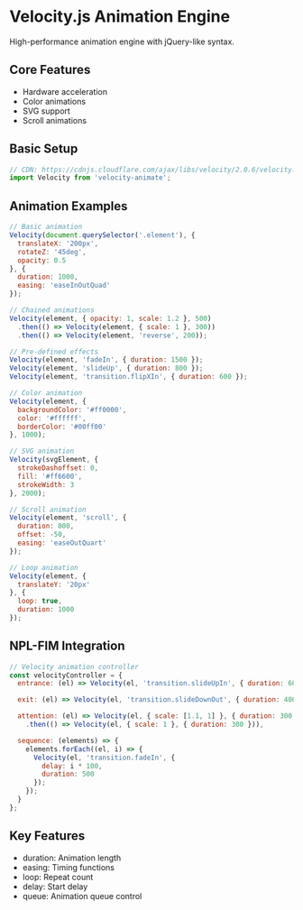 # Velocity.js Animation Engine

High-performance animation engine with jQuery-like syntax.

## Core Features
- Hardware acceleration
- Color animations
- SVG support
- Scroll animations

## Basic Setup
```javascript
// CDN: https://cdnjs.cloudflare.com/ajax/libs/velocity/2.0.6/velocity.min.js
import Velocity from 'velocity-animate';
```

## Animation Examples
```javascript
// Basic animation
Velocity(document.querySelector('.element'), {
  translateX: '200px',
  rotateZ: '45deg',
  opacity: 0.5
}, {
  duration: 1000,
  easing: 'easeInOutQuad'
});

// Chained animations
Velocity(element, { opacity: 1, scale: 1.2 }, 500)
  .then(() => Velocity(element, { scale: 1 }, 300))
  .then(() => Velocity(element, 'reverse', 200));

// Pre-defined effects
Velocity(element, 'fadeIn', { duration: 1500 });
Velocity(element, 'slideUp', { duration: 800 });
Velocity(element, 'transition.flipXIn', { duration: 600 });

// Color animation
Velocity(element, {
  backgroundColor: '#ff0000',
  color: '#ffffff',
  borderColor: '#00ff00'
}, 1000);

// SVG animation
Velocity(svgElement, {
  strokeDashoffset: 0,
  fill: '#ff6600',
  strokeWidth: 3
}, 2000);

// Scroll animation
Velocity(element, 'scroll', {
  duration: 800,
  offset: -50,
  easing: 'easeOutQuart'
});

// Loop animation
Velocity(element, {
  translateY: '20px'
}, {
  loop: true,
  duration: 1000
});
```

## NPL-FIM Integration
```javascript
// Velocity animation controller
const velocityController = {
  entrance: (el) => Velocity(el, 'transition.slideUpIn', { duration: 600 }),

  exit: (el) => Velocity(el, 'transition.slideDownOut', { duration: 400 }),

  attention: (el) => Velocity(el, { scale: [1.1, 1] }, { duration: 300 })
    .then(() => Velocity(el, { scale: 1 }, { duration: 300 })),

  sequence: (elements) => {
    elements.forEach((el, i) => {
      Velocity(el, 'transition.fadeIn', {
        delay: i * 100,
        duration: 500
      });
    });
  }
};
```

## Key Features
- duration: Animation length
- easing: Timing functions
- loop: Repeat count
- delay: Start delay
- queue: Animation queue control